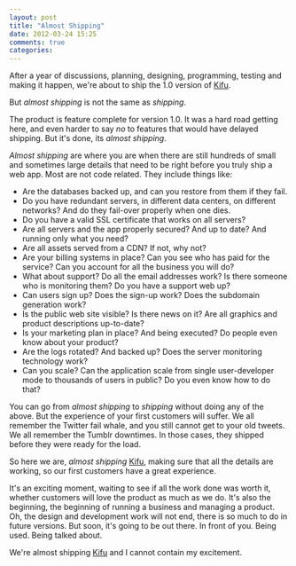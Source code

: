 ```yaml
---
layout: post
title: "Almost Shipping"
date: 2012-03-24 15:25
comments: true
categories: 
---
```


After a year of discussions, planning, designing, programming, testing and making it happen, we're about to ship the 1.0 version of [Kifu](http://www.kifuapp.com).

But *almost shipping* is not the same as *shipping*.

The product is feature complete for version 1.0. It was a hard road getting here, and even harder to say *no* to features that would have delayed shipping. But it's done, its *almost shipping*.

*Almost shipping* are where you are when there are still hundreds of small and sometimes large details that need to be right before you truly ship a web app. Most are not code related. They include things like:

* Are the databases backed up, and can you restore from them if they fail.
* Do you have redundant servers, in different data centers, on different networks? And do they fail-over properly when one dies.
* Do you have a valid SSL certificate that works on all servers?
* Are all servers and the app properly secured? And up to date? And running only what you need?
* Are all assets served from a CDN? If not, why not?
* Are your billing systems in place? Can you see who has paid for the service? Can you account for all the business you will do?
* What about support? Do all the email addresses work? Is there someone who is monitoring them? Do you have a support web up?
* Can users sign up? Does the sign-up work? Does the subdomain generation work?
* Is the public web site visible? Is there news on it? Are all graphics and product descriptions up-to-date?
* Is your marketing plan in place? And being executed? Do people even know about your product?
* Are the logs rotated? And backed up? Does the server monitoring technology work?
* Can you scale? Can the application scale from single user-developer mode to thousands of users in public? Do you even know how to do that?

You can go from *almost shipping* to *shipping* without doing any of the above. But the experience of your first customers will suffer. We all remember the Twitter fail whale, and you still cannot get to your old tweets. We all remember the Tumblr downtimes. In those cases, they shipped before they were ready for the load.

So here we are, *almost shipping* [Kifu](http://www.kifuapp.com), making sure that all the details are working, so our first customers have a great experience.

It's an exciting moment, waiting to see if all the work done was worth it, whether customers will love the product as much as we do. It's also the beginning, the beginning of running a business and managing a product. Oh, the design and development work will not end, there is so much to do in future versions. But soon, it's going to be out there. In front of you. Being used. Being talked about.

We're almost shipping [Kifu](http://www.kifuapp.com) and I cannot contain my excitement.
